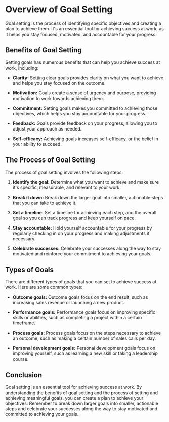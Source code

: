 Overview of Goal Setting
==========================================================

Goal setting is the process of identifying specific objectives and creating a plan to achieve them. It's an essential tool for achieving success at work, as it helps you stay focused, motivated, and accountable for your progress.

Benefits of Goal Setting
------------------------

Setting goals has numerous benefits that can help you achieve success at work, including:

* **Clarity:** Setting clear goals provides clarity on what you want to achieve and helps you stay focused on the outcome.

* **Motivation:** Goals create a sense of urgency and purpose, providing motivation to work towards achieving them.

* **Commitment:** Setting goals makes you committed to achieving those objectives, which helps you stay accountable for your progress.

* **Feedback:** Goals provide feedback on your progress, allowing you to adjust your approach as needed.

* **Self-efficacy:** Achieving goals increases self-efficacy, or the belief in your ability to succeed.

The Process of Goal Setting
---------------------------

The process of goal setting involves the following steps:

1. **Identify the goal:** Determine what you want to achieve and make sure it's specific, measurable, and relevant to your work.

2. **Break it down:** Break down the larger goal into smaller, actionable steps that you can take to achieve it.

3. **Set a timeline:** Set a timeline for achieving each step, and the overall goal so you can track progress and keep yourself on pace.

4. **Stay accountable:** Hold yourself accountable for your progress by regularly checking in on your progress and making adjustments if necessary.

5. **Celebrate successes:** Celebrate your successes along the way to stay motivated and reinforce your commitment to achieving your goals.

Types of Goals
--------------

There are different types of goals that you can set to achieve success at work. Here are some common types:

* **Outcome goals:** Outcome goals focus on the end result, such as increasing sales revenue or launching a new product.

* **Performance goals:** Performance goals focus on improving specific skills or abilities, such as completing a project within a certain timeframe.

* **Process goals:** Process goals focus on the steps necessary to achieve an outcome, such as making a certain number of sales calls per day.

* **Personal development goals:** Personal development goals focus on improving yourself, such as learning a new skill or taking a leadership course.

Conclusion
----------

Goal setting is an essential tool for achieving success at work. By understanding the benefits of goal setting and the process of setting and achieving meaningful goals, you can create a plan to achieve your objectives. Remember to break down larger goals into smaller, actionable steps and celebrate your successes along the way to stay motivated and committed to achieving your goals.

